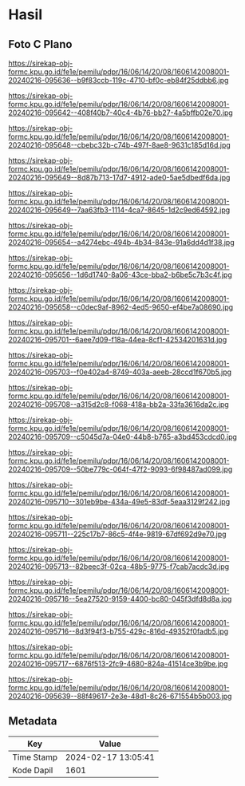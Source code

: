# Hasil

## Foto C Plano

https://sirekap-obj-formc.kpu.go.id/fe1e/pemilu/pdpr/16/06/14/20/08/1606142008001-20240216-095636--b9f83ccb-119c-4710-bf0c-eb84f25ddbb6.jpg

https://sirekap-obj-formc.kpu.go.id/fe1e/pemilu/pdpr/16/06/14/20/08/1606142008001-20240216-095642--408f40b7-40c4-4b76-bb27-4a5bffb02e70.jpg

https://sirekap-obj-formc.kpu.go.id/fe1e/pemilu/pdpr/16/06/14/20/08/1606142008001-20240216-095648--cbebc32b-c74b-497f-8ae8-9631c185d16d.jpg

https://sirekap-obj-formc.kpu.go.id/fe1e/pemilu/pdpr/16/06/14/20/08/1606142008001-20240216-095649--8d87b713-17d7-4912-ade0-5ae5dbedf6da.jpg

https://sirekap-obj-formc.kpu.go.id/fe1e/pemilu/pdpr/16/06/14/20/08/1606142008001-20240216-095649--7aa63fb3-1114-4ca7-8645-1d2c9ed64592.jpg

https://sirekap-obj-formc.kpu.go.id/fe1e/pemilu/pdpr/16/06/14/20/08/1606142008001-20240216-095654--a4274ebc-494b-4b34-843e-91a6dd4d1f38.jpg

https://sirekap-obj-formc.kpu.go.id/fe1e/pemilu/pdpr/16/06/14/20/08/1606142008001-20240216-095656--1d6d1740-8a06-43ce-bba2-b6be5c7b3c4f.jpg

https://sirekap-obj-formc.kpu.go.id/fe1e/pemilu/pdpr/16/06/14/20/08/1606142008001-20240216-095658--c0dec9af-8962-4ed5-9650-ef4be7a08690.jpg

https://sirekap-obj-formc.kpu.go.id/fe1e/pemilu/pdpr/16/06/14/20/08/1606142008001-20240216-095701--6aee7d09-f18a-44ea-8cf1-42534201631d.jpg

https://sirekap-obj-formc.kpu.go.id/fe1e/pemilu/pdpr/16/06/14/20/08/1606142008001-20240216-095703--f0e402a4-8749-403a-aeeb-28ccd1f670b5.jpg

https://sirekap-obj-formc.kpu.go.id/fe1e/pemilu/pdpr/16/06/14/20/08/1606142008001-20240216-095708--a315d2c8-f068-418a-bb2a-33fa3616da2c.jpg

https://sirekap-obj-formc.kpu.go.id/fe1e/pemilu/pdpr/16/06/14/20/08/1606142008001-20240216-095709--c5045d7a-04e0-44b8-b765-a3bd453cdcd0.jpg

https://sirekap-obj-formc.kpu.go.id/fe1e/pemilu/pdpr/16/06/14/20/08/1606142008001-20240216-095709--50be779c-064f-47f2-9093-6f98487ad099.jpg

https://sirekap-obj-formc.kpu.go.id/fe1e/pemilu/pdpr/16/06/14/20/08/1606142008001-20240216-095710--301eb9be-434a-49e5-83df-5eaa3129f242.jpg

https://sirekap-obj-formc.kpu.go.id/fe1e/pemilu/pdpr/16/06/14/20/08/1606142008001-20240216-095711--225c17b7-86c5-4f4e-9819-67df692d9e70.jpg

https://sirekap-obj-formc.kpu.go.id/fe1e/pemilu/pdpr/16/06/14/20/08/1606142008001-20240216-095713--82beec3f-02ca-48b5-9775-f7cab7acdc3d.jpg

https://sirekap-obj-formc.kpu.go.id/fe1e/pemilu/pdpr/16/06/14/20/08/1606142008001-20240216-095716--5ea27520-9159-4400-bc80-045f3dfd8d8a.jpg

https://sirekap-obj-formc.kpu.go.id/fe1e/pemilu/pdpr/16/06/14/20/08/1606142008001-20240216-095716--8d3f94f3-b755-429c-816d-49352f0fadb5.jpg

https://sirekap-obj-formc.kpu.go.id/fe1e/pemilu/pdpr/16/06/14/20/08/1606142008001-20240216-095717--6876f513-2fc9-4680-824a-41514ce3b9be.jpg

https://sirekap-obj-formc.kpu.go.id/fe1e/pemilu/pdpr/16/06/14/20/08/1606142008001-20240216-095639--88f49617-2e3e-48d1-8c26-671554b5b003.jpg


## Metadata

| Key        | Value               |
| ---------- | ------------------- |
| Time Stamp | 2024-02-17 13:05:41 |
| Kode Dapil | 1601                |



